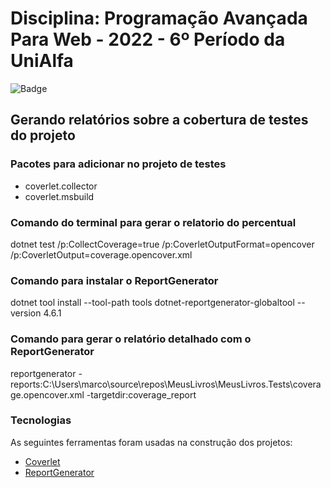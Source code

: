# Disciplina: Programação Avançada Para Web - 2022 - 6º Período da UniAlfa

![Badge](https://img.shields.io/badge/Marcos%20Dias%20Vendramini-ASP.NET%20C%23-red)

## Gerando relatórios sobre a cobertura de testes do projeto

### Pacotes para adicionar no projeto de testes
- coverlet.collector
- coverlet.msbuild

### Comando do terminal para gerar o relatorio do percentual
dotnet test /p:CollectCoverage=true /p:CoverletOutputFormat=opencover /p:CoverletOutput=coverage.opencover.xml

### Comando para instalar o ReportGenerator
dotnet tool install --tool-path tools dotnet-reportgenerator-globaltool --version 4.6.1

### Comando para gerar o relatório detalhado com o ReportGenerator
reportgenerator -reports:C:\Users\marco\source\repos\MeusLivros\MeusLivros.Tests\coverage.opencover.xml -targetdir:coverage_report

### Tecnologias

As seguintes ferramentas foram usadas na construção dos projetos:

- [Coverlet](https://github.com/coverlet-coverage/coverlet)
- [ReportGenerator](https://github.com/danielpalme/ReportGenerator)